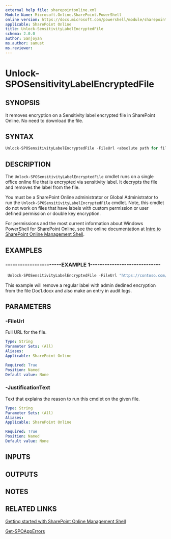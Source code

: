 ```yaml
---
external help file: sharepointonline.xml
Module Name: Microsoft.Online.SharePoint.PowerShell
online version: https://docs.microsoft.com/powershell/module/sharepoint-online/Unlock-SPOSensitivityLabelEncryptedFile
applicable: SharePoint Online
title: Unlock-SensitivityLabelEncryptedFile
schema: 2.0.0
author: Sanjoyan
ms.author: samust
ms.reviewer:
---
```


# Unlock-SPOSensitivityLabelEncryptedFile

## SYNOPSIS

It removes encryption on a Sensitivity label encrypted file in SharePoint Online. No need to download the file. 

## SYNTAX

```powershell
Unlock-SPOSensitivityLabelEncryptedFile -FileUrl <absolute path for file> -JustificationText <needed for auditing>
```

## DESCRIPTION

The `Unlock-SPOSensitivityLabelEncryptedFile` cmdlet runs on a single office online file that is encrypted via sensitivity label. It decrypts the file and removes the label from the file.

You must be a SharePoint Online administrator or Global Administrator to run the `Unlock-SPOSensitivityLabelEncryptedFile` cmdlet. Note, this cmdlet do not work on files that have labels with custom permission or user defined permission or double key encryption.

For permissions and the most current information about Windows PowerShell for SharePoint Online, see the online documentation at [Intro to SharePoint Online Management Shell](https://docs.microsoft.com/powershell/sharepoint/sharepoint-online/introduction-sharepoint-online-management-shell?view=sharepoint-ps).

## EXAMPLES

### -----------------------EXAMPLE 1-----------------------------

```powershell
 Unlock-SPOSensitivityLabelEncryptedFile -FileUrl "https://contoso.com/sites/Marketing/Shared Documents/Doc1.docx" -JustificationText "Need to recover this file"
```

This example will remove a regular label with admin dedined encryption from the file Doc1.docx and also make an entry in audit logs. 

## PARAMETERS

### -FileUrl

Full URL for the file.

```yaml
Type: String
Parameter Sets: (All)
Aliases:
Applicable: SharePoint Online

Required: True
Position: Named
Default value: None
```

### -JustificationText

Text that explains the reason to run this cmdlet on the given file. 

```yaml
Type: String
Parameter Sets: (All)
Aliases:
Applicable: SharePoint Online

Required: True
Position: Named
Default value: None
```

## INPUTS

## OUTPUTS

## NOTES

## RELATED LINKS

[Getting started with SharePoint Online Management Shell](https://docs.microsoft.com/powershell/sharepoint/sharepoint-online/connect-sharepoint-online?view=sharepoint-ps)

[Get-SPOAppErrors](Get-SPOAppErrors.md)
